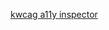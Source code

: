 
[kwcag a11y inspector](https://chrome.google.com/webstore/detail/kwcag-a11y-inspector/ngcmkfaolkgkjbddhjnhgoekgaamjibo/related?hl%3Den)
